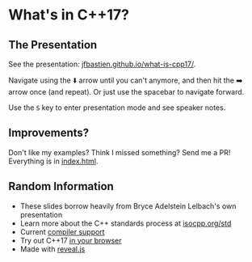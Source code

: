 # What's in C++17?

## The Presentation

See the presentation: [jfbastien.github.io/what-is-cpp17/](https://jfbastien.github.io/what-is-cpp17).

Navigate using the ⬇️ arrow until you can't anymore, and then hit the ➡️ arrow once (and repeat). Or just use the spacebar to navigate forward.

Use the `S` key to enter presentation mode and see speaker notes.

## Improvements?

Don't like my examples? Think I missed something? Send me a PR! Everything is in [index.html](index.html).

## Random Information

* These slides borrow heavily from Bryce Adelstein Lelbach's own presentation
* Learn more about the C++ standards process at [isocpp.org/std](https://isocpp.org/std)
* Current [compiler support](http://en.cppreference.com/w/cpp/compiler_support)
* Try out C++17 [in your browser](https://godbolt.org/g/Ei8W8F)
* Made with [reveal.js](https://github.com/hakimel/reveal.js/)
